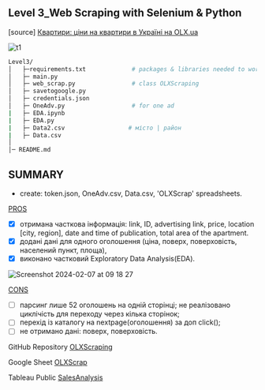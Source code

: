 ## Level 3_Web Scraping with Selenium & Python

[source] [Квартири: ціни на квартири в Україні на OLX.ua](https://www.olx.ua/uk/nedvizhimost/kvartiry/)

![t1](https://github.com/Daria-jk8/OLXScraping/assets/92945302/bfafa712-df5c-4216-bffc-dd0129fa3a51)


```bash
Level3/  
│   ├─requirements.txt             # packages & libraries needed to work
│   ├─ main.py  
│   ├─ web_scrap.py                # class OLXScraping  
│   ├─ savetogoogle.py  
│   ├─ credentials.json
│   ├─ OneAdv.py                   # for one ad
|   ├─ EDA.ipynb                   
|   ├─ EDA.py
|   ├─ Data2.csv                  # місто | район
|   ├─ Data.csv            
│
│─ README.md
```
## SUMMARY

- create: token.json, OneAdv.csv, Data.csv, 'OLXScrap' spreadsheets.

<u>PROS</u>

- [x] отримана часткова інформація: link, ID, advertising link, price, location [city, region], date and time of publication, total area of the apartment.
- [x] додані дані для одного оголошення (ціна, поверх, поверховість, населений пункт, площа),
- [x] виконано частковий Exploratory Data Analysis(EDA).

![Screenshot 2024-02-07 at 09 18 27](https://github.com/Daria-jk8/OLXScraping/assets/92945302/6d0fd012-2743-4222-9a0c-726319ebf59a)


<u>CONS</u>

- [ ] парсинг лише 52 оголошень на одній сторінці; не реалізовано циклічість для переходу через кілька сторінок;
- [ ] перехід із каталогу на nextpage(оголошення) за доп click();
- [ ] не отримано дані: поверх, поверховість.

GitHub Repository [OLXScraping](https://github.com/Daria-jk8/OLXScraping)

Google Sheet [OLXScrap](https://docs.google.com/spreadsheets/d/1qg6A6ySbRXOs3RpkUGOKezYwbRKeQ6fHFLFgt2IgZBk/edit?usp=sharing)

Tableau Public [SalesAnalysis](link)
